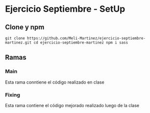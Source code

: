 # Ejercicio Septiembre - SetUp

## Clone y npm
`
git clone https://github.com/Meli-Martinez/ejercicio-septiembre-martinez.git
cd ejercicio-septiembre-martinez
npm i sass
`
## Ramas
### Main
Esta rama conntiene el código realizado en clase

### Fixing
Esta rama contiene el código mejorado realizado luego de la clase
